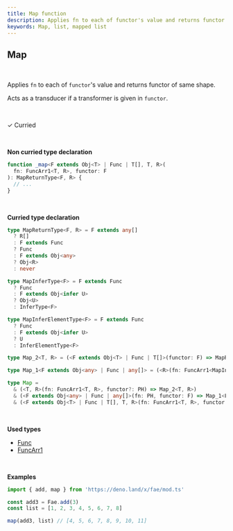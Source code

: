 ```yaml
---
title: Map function
description: Applies fn to each of functor's value and returns functor of same shape. Acts as a transducer if a transformer is given in functor.
keywords: Map, list, mapped list
---
```


## Map 
<br>

Applies `fn` to each of `functor`'s value and returns functor of same shape.

Acts as a transducer if a transformer is given in `functor`.

<br>

&check; Curried

<br>

**Non curried type declaration**
```typescript
function _map<F extends Obj<T> | Func | T[], T, R>(
  fn: FuncArr1<T, R>, functor: F
): MapReturnType<F, R> {
  // ...
}
```
<br>

**Curried type declaration**

```typescript
type MapReturnType<F, R> = F extends any[]
  ? R[]
  : F extends Func
  ? Func
  : F extends Obj<any>
  ? Obj<R>
  : never

type MapInferType<F> = F extends Func
  ? Func
  : F extends Obj<infer U>
  ? Obj<U>
  : InferType<F>

type MapInferElementType<F> = F extends Func
  ? Func
  : F extends Obj<infer U>
  ? U
  : InferElementType<F>

type Map_2<T, R> = (<F extends Obj<T> | Func | T[]>(functor: F) => MapReturnType<F, R>)

type Map_1<F extends Obj<any> | Func | any[]> = (<R>(fn: FuncArr1<MapInferElementType<F>, R>) => MapReturnType<F, R>)

type Map =
  & (<T, R>(fn: FuncArr1<T, R>, functor?: PH) => Map_2<T, R>)
  & (<F extends Obj<any> | Func | any[]>(fn: PH, functor: F) => Map_1<F>)
  & (<F extends Obj<T> | Func | T[], T, R>(fn: FuncArr1<T, R>, functor: F) => MapReturnType<F, R>)
```
<br>

**Used types**
* [Func](/types/Func)
* [FuncArr1](/types/FuncArr1)

<br>

**Examples**
```typescript
import { add, map } from 'https://deno.land/x/fae/mod.ts'

const add3 = Fae.add(3)
const list = [1, 2, 3, 4, 5, 6, 7, 8]

map(add3, list) // [4, 5, 6, 7, 8, 9, 10, 11]
```
